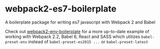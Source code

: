 # webpack2-es7-boilerplate
A boilerplate package for writing es7 javascript with Webpack 2 and Babel

Check out [webpack2-env-boilerplate](https://github.com/jaredlunde/webpack2-env-boilerplate)
for a more up-to-date example of working with Webpack 2.2, Babel 6, React and SASS which utilizes 
`babel-preset-env` instead of `babel-preset-es2015 ...` or `babel-preset-latest`
